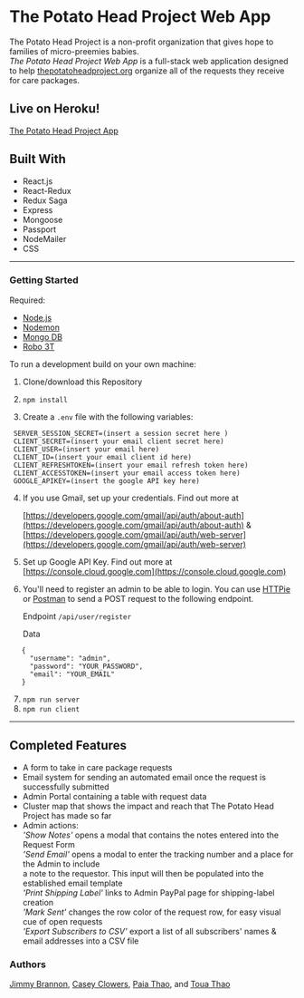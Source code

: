 # The Potato Head Project Web App

The Potato Head Project is a non-profit organization that gives hope to families of micro-preemies babies.  
*The Potato Head Project Web App* is a full-stack web application designed to help [thepotatoheadproject.org](thepotatoheadproject.org) organize all of the requests they receive for care packages.

## Live on Heroku!

[The Potato Head Project App](https://thepotatoheadproject.herokuapp.com/#/login)

## Built With

- React.js
- React-Redux
- Redux Saga
- Express
- Mongoose
- Passport
- NodeMailer
- CSS

---

### Getting Started

Required:

- [Node.js](https://nodejs.org/en/)
- [Nodemon](https://nodemon.io/)
- [Mongo DB](www.mongodb.com/)
- [Robo 3T](https://robomongo.org/)

To run a development build on your own machine:

1) Clone/download this Repository

2) `npm install`

3) Create a `.env` file with the following variables:

```
 SERVER_SESSION_SECRET=(insert a session secret here )
 CLIENT_SECRET=(insert your email client secret here)
 CLIENT_USER=(insert your email here)
 CLIENT_ID=(insert your email client id here)
 CLIENT_REFRESHTOKEN=(insert your email refresh token here)
 CLIENT_ACCESSTOKEN=(insert your email access token here)
 GOOGLE_APIKEY=(insert the google API key here)
```

4) If you use Gmail, set up your credentials. Find out more at

   [https://developers.google.com/gmail/api/auth/about-auth](https://developers.google.com/gmail/api/auth/about-auth) &  
   [https://developers.google.com/gmail/api/auth/web-server](https://developers.google.com/gmail/api/auth/web-server)

5) Set up Google API Key. Find out more at [https://console.cloud.google.com](https://console.cloud.google.com)

6) You'll need to register an admin to be able to login. You can use [HTTPie](https://httpie.org/) or [Postman](https://www.getpostman.com/) to send a POST request to the following endpoint.

   Endpoint `/api/user/register`

   Data

```
   {
     "username": "admin",
     "password": "YOUR_PASSWORD",
     "email": "YOUR_EMAIL"
   }
```

7) `npm run server`
8) `npm run client`

---

## Completed Features

- A form to take in care package requests
- Email system for sending an automated email once the request is successfully submitted
- Admin Portal containing a table with request data
- Cluster map that shows the impact and reach that The Potato Head Project has made so far
- Admin actions:  
*'Show Notes'* opens a modal that contains the notes entered into the Request Form  
*'Send Email'* opens a modal to enter the tracking number and a place for the Admin to include  
a note to the requestor. This input will then be populated into the established email template  
*'Print Shipping Label'* links to Admin PayPal page for shipping-label creation  
*'Mark Sent'* changes the row color of the request row, for easy visual cue of open requests  
*'Export Subscribers to CSV'* export a list of all subscribers' names & email addresses into a CSV file

### Authors

[Jimmy Brannon](https://github.com/brannonjames), [Casey Clowers](https://github.com/caclowers), [Paia Thao](https://github.com/paiathao), and [Toua Thao](https://github.com/TouaThao)
